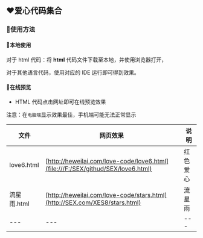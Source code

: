 ## ❤️爱心代码集合

### 🤩使用方法

#### 💌本地使用

对于 html 代码：将 **html** 代码文件下载至本地，并使用浏览器打开，

对于其他语言代码，使用对应的 IDE 运行即可得到效果。

#### 💌在线预览

- HTML 代码点击网址即可在线预览效果

注意：在`电脑端`显示效果最佳，手机端可能无法正常显示

|   文件   |   网页效果   | 说明  |
| ---- | ---- |---- |
| love6.html | [http://heweilai.com/love-code/love6.html](file:///F:/SEX/githud/SEX/love6.html) | 红色爱心 |
| 流星雨.html | [http://heweilai.com/love-code/stars.html](http://SEX.com/XES8/stars.html) | 流星雨 |
| --- | --- | --- |
